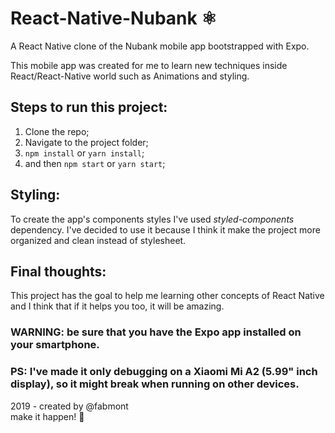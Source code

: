 
# React-Native-Nubank ⚛️
A React Native clone of the Nubank mobile app bootstrapped with Expo.

This mobile app was created for me to learn new techniques inside React/React-Native world such as Animations and styling.

## Steps to run this project:
1. Clone the repo;
2. Navigate to the project folder;
3. `npm install` or `yarn install`;
4. and then `npm start` or `yarn start`;

## Styling:
To create the app's components styles I've used *styled-components* dependency. I've decided to use it because I think it make the project more organized and clean instead of stylesheet.

## Final thoughts:
This project has the goal to help me learning other concepts of React Native and I think that if it helps you too, it will be amazing.

### **WARNING:** be sure that you have the Expo app installed on your smartphone.
### PS: I've made it only debugging on a Xiaomi Mi A2 (5.99" inch display), so it might break when running on other devices.

2019 - created by @fabmont
<br />
make it happen! 🚀
